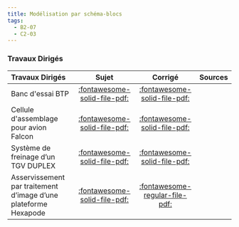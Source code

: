 ```yaml
---
title: Modélisation par schéma-blocs 
tags:
  - B2-07
  - C2-03
---
```




### Travaux Dirigés 
 
| Travaux Dirigés | Sujet | Corrigé | Sources  | 
| :-------------- | :---: | :-----: | :------: | 
| Banc d'essai BTP | [:fontawesome-solid-file-pdf:](http://xpessoles-cpge.fr/pdf/Cy_01_Ch_02_03_TD_01_BTP_Sujet.pdf) | [:fontawesome-solid-file-pdf:](http://xpessoles-cpge.fr/pdf/Cy_01_Ch_02_03_TD_01_BTP_Corrige.pdf) | 
| Cellule d'assemblage pour avion Falcon | [:fontawesome-solid-file-pdf:](http://xpessoles-cpge.fr/pdf/Cy_01_Ch_02_03_TD_02_AssemblageFalcon_Sujet.pdf) | [:fontawesome-solid-file-pdf:](http://xpessoles-cpge.fr/pdf/Cy_01_Ch_02_03_TD_02_AssemblageFalcon_Corrige.pdf) | 
| Système de freinage d’un TGV DUPLEX | [:fontawesome-solid-file-pdf:](http://xpessoles-cpge.fr/pdf/Cy_01_Ch_02_Sy_TD_03_Freinage_Sujet.pdf) | [:fontawesome-solid-file-pdf:](http://xpessoles-cpge.fr/pdf/Cy_01_Ch_02_Sy_TD_03_Freinage_Corrige.pdf) | 
| Asservissement par traitement d’image d’une plateforme Hexapode | [:fontawesome-solid-file-pdf:](http://xpessoles-cpge.fr/pdf/Cy_01_Ch_02_Sy_TD_04_Hexapode_Sujet.pdf) | [:fontawesome-regular-file-pdf:](http://xpessoles-cpge.fr/pdf/Cy_01_Ch_02_Sy_TD_04_Hexapode_Corrige.pdf) | 



